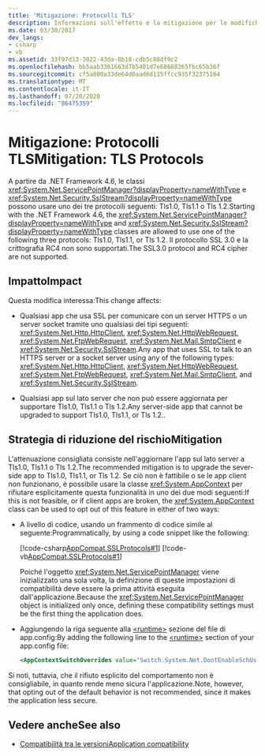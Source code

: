 ```yaml
---
title: 'Mitigazione: Protocolli TLS'
description: Informazioni sull'effetto e la mitigazione per le modifiche del protocollo TLS che iniziano con .NET Framework 4,6.
ms.date: 03/30/2017
dev_langs:
- csharp
- vb
ms.assetid: 33f97d13-3022-43da-8b18-cdb5c88df9c2
ms.openlocfilehash: bb5aab3361663d7b5401d7e68688265fbc65b36f
ms.sourcegitcommit: cf5a800a33de64d0aad6d115ffcc935f32375164
ms.translationtype: MT
ms.contentlocale: it-IT
ms.lasthandoff: 07/20/2020
ms.locfileid: "86475359"
---
```

# <a name="mitigation-tls-protocols"></a><span data-ttu-id="c78e6-103">Mitigazione: Protocolli TLS</span><span class="sxs-lookup"><span data-stu-id="c78e6-103">Mitigation: TLS Protocols</span></span>
<span data-ttu-id="c78e6-104">A partire da .NET Framework 4.6, le classi <xref:System.Net.ServicePointManager?displayProperty=nameWithType> e <xref:System.Net.Security.SslStream?displayProperty=nameWithType> possono usare uno dei tre protocolli seguenti: Tls1.0, Tls1.1 o Tls 1.2.</span><span class="sxs-lookup"><span data-stu-id="c78e6-104">Starting with the .NET Framework 4.6, the <xref:System.Net.ServicePointManager?displayProperty=nameWithType> and <xref:System.Net.Security.SslStream?displayProperty=nameWithType> classes are allowed to use one of the following three protocols: Tls1.0, Tls1.1, or Tls 1.2.</span></span> <span data-ttu-id="c78e6-105">Il protocollo SSL 3.0 e la crittografia RC4 non sono supportati.</span><span class="sxs-lookup"><span data-stu-id="c78e6-105">The SSL3.0 protocol and RC4 cipher are not supported.</span></span>  
  
## <a name="impact"></a><span data-ttu-id="c78e6-106">Impatto</span><span class="sxs-lookup"><span data-stu-id="c78e6-106">Impact</span></span>  
 <span data-ttu-id="c78e6-107">Questa modifica interessa:</span><span class="sxs-lookup"><span data-stu-id="c78e6-107">This change affects:</span></span>  
  
- <span data-ttu-id="c78e6-108">Qualsiasi app che usa SSL per comunicare con un server HTTPS o un server socket tramite uno qualsiasi dei tipi seguenti: <xref:System.Net.Http.HttpClient>, <xref:System.Net.HttpWebRequest>, <xref:System.Net.FtpWebRequest>, <xref:System.Net.Mail.SmtpClient> e <xref:System.Net.Security.SslStream>.</span><span class="sxs-lookup"><span data-stu-id="c78e6-108">Any app that uses SSL to talk to an HTTPS server or a socket server using any of the following types: <xref:System.Net.Http.HttpClient>, <xref:System.Net.HttpWebRequest>, <xref:System.Net.FtpWebRequest>, <xref:System.Net.Mail.SmtpClient>, and <xref:System.Net.Security.SslStream>.</span></span>  
  
- <span data-ttu-id="c78e6-109">Qualsiasi app sul lato server che non può essere aggiornata per supportare Tls1.0, Tls1.1 o Tls 1.2.</span><span class="sxs-lookup"><span data-stu-id="c78e6-109">Any server-side app that cannot be upgraded to support Tls1.0, Tls1.1, or Tls 1.2..</span></span>  
  
## <a name="mitigation"></a><span data-ttu-id="c78e6-110">Strategia di riduzione del rischio</span><span class="sxs-lookup"><span data-stu-id="c78e6-110">Mitigation</span></span>  
 <span data-ttu-id="c78e6-111">L'attenuazione consigliata consiste nell'aggiornare l'app sul lato server a Tls1.0, Tls1.1 o Tls 1.2.</span><span class="sxs-lookup"><span data-stu-id="c78e6-111">The recommended mitigation is to upgrade the sever-side app to Tls1.0, Tls1.1, or Tls 1.2.</span></span> <span data-ttu-id="c78e6-112">Se ciò non è fattibile o se le app client non funzionano, è possibile usare la classe <xref:System.AppContext> per rifiutare esplicitamente questa funzionalità in uno dei due modi seguenti:</span><span class="sxs-lookup"><span data-stu-id="c78e6-112">If this is not feasible, or if client apps are broken, the <xref:System.AppContext> class can be used to opt out of this feature in either of two ways:</span></span>  
  
- <span data-ttu-id="c78e6-113">A livello di codice, usando un frammento di codice simile al seguente:</span><span class="sxs-lookup"><span data-stu-id="c78e6-113">Programmatically, by using a code snippet like the following:</span></span>  
  
     [!code-csharp[AppCompat.SSLProtocols#1](../../../samples/snippets/csharp/VS_Snippets_CLR/appcompat.sslprotocols/cs/program.cs#1)]
     [!code-vb[AppCompat.SSLProtocols#1](../../../samples/snippets/visualbasic/VS_Snippets_CLR/appcompat.sslprotocols/vb/module1.vb#1)]  
  
     <span data-ttu-id="c78e6-114">Poiché l'oggetto <xref:System.Net.ServicePointManager> viene inizializzato una sola volta, la definizione di queste impostazioni di compatibilità deve essere la prima attività eseguita dall'applicazione.</span><span class="sxs-lookup"><span data-stu-id="c78e6-114">Because the <xref:System.Net.ServicePointManager> object is initialized only once, defining these compatibility settings must be the first thing the application does.</span></span>  
  
- <span data-ttu-id="c78e6-115">Aggiungendo la riga seguente alla [\<runtime>](../configure-apps/file-schema/runtime/runtime-element.md) sezione del file di app.config:</span><span class="sxs-lookup"><span data-stu-id="c78e6-115">By adding the following line to the [\<runtime>](../configure-apps/file-schema/runtime/runtime-element.md) section of your app.config file:</span></span>  
  
    ```xml  
    <AppContextSwitchOverrides value="Switch.System.Net.DontEnableSchUseStrongCrypto=true"/>  
    ```  
  
 <span data-ttu-id="c78e6-116">Si noti, tuttavia, che il rifiuto esplicito del comportamento non è consigliabile, in quanto rende meno sicura l'applicazione.</span><span class="sxs-lookup"><span data-stu-id="c78e6-116">Note, however, that opting out of the default behavior is not recommended, since it makes the application less secure.</span></span>  
  
## <a name="see-also"></a><span data-ttu-id="c78e6-117">Vedere anche</span><span class="sxs-lookup"><span data-stu-id="c78e6-117">See also</span></span>

- [<span data-ttu-id="c78e6-118">Compatibilità tra le versioni</span><span class="sxs-lookup"><span data-stu-id="c78e6-118">Application compatibility</span></span>](application-compatibility.md)
